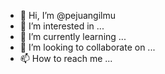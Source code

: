 - 👋 Hi, I’m @pejuangilmu
- 👀 I’m interested in ...
- 🌱 I’m currently learning ...
- 💞️ I’m looking to collaborate on ...
- 📫 How to reach me ...

<!---
pejuangilmu/pejuangilmu is a ✨ special ✨ repository because its `README.md` (this file) appears on your GitHub profile.
You can click the Preview link to take a look at your changes.
--->
